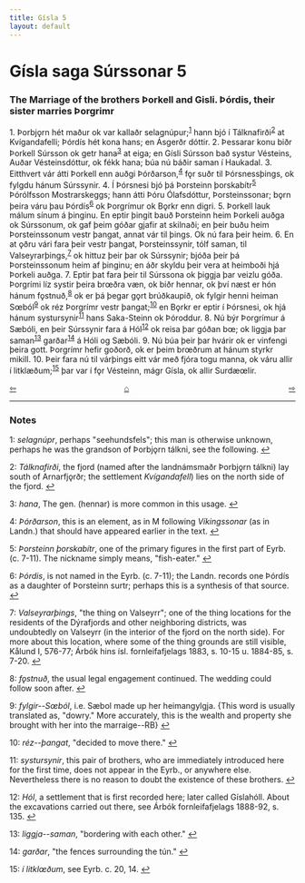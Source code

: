```yaml
---
title: Gísla 5
layout: default
---
```


# Gísla saga Súrssonar 5

### The Marriage of the brothers Þorkell and Gisli. Þórdis, their sister marries Þorgrimr

1\. Þorbj&#x1EB;rn hét maður ok var kallaðr selagnúpur;<sup id="a1">[1](#myfootnote1)</sup> hann bjó í Tálknafirði<sup id="a2">[2](#myfootnote2)</sup> at Kvígandafelli; Þórdís hét kona hans; en Ásgerðr dóttir. 2. Þessarar konu biðr Þorkell Súrsson ok getr hana<sup id="a3">[3](#myfootnote3)</sup> at eiga; en Gísli Súrsson bað systur Vésteins, Auðar Vésteinsdóttur, ok fékk hana; búa nú báðir saman í Haukadal. 3. Eitthvert vár átti Þorkell enn auðgi Þórðarson,<sup id="a4">[4](#myfootnote4)</sup> f&#x1EB;r suðr til Þórsnessþings, ok fylgdu hánum Súrssynir. 4. Í Þórsnesi bjó þá Þorsteinn þorskabítr<sup id="a5">[5](#myfootnote5)</sup> Þórólfsson Mostrarskeggs; hann átti Þóru Ólafsdóttur, Þorsteinssonar; b&#x1EB;rn þeira váru þau Þórdís<sup id="a6">[6](#myfootnote6)</sup> ok Þorgrímur ok B&#x1EB;rkr enn digri. 5. Þorkell lauk málum sínum á þinginu. En eptir þingit bauð Þorsteinn heim Þorkeli auðga ok Súrssonum, ok gaf þeim góðar gjafir at skilnaði; en þeir buðu heim Þorsteinssonum vestr þangat, annat vár til þings. Ok nú fara þeir heim. 6. En at &#x1EB;ðru vári fara þeir vestr þangat, Þorsteinssynir, tólf saman, til Valseyrarþings,<sup id="a7">[7](#myfootnote7)</sup> ok hittuz þeir þar ok Súrssynir; bjóða þeir þá Þorsteinssonum heim af þinginu; en áðr skyldu þeir vera at heimboði hjá Þorkeli auðga. 7. Eptir þat fara þeir til Súrssona ok þiggja þar veizlu góða. Þorgrími líz systir þeira br&oelig;ðra væn, ok biðr hennar, ok því næst er hón hánum f&#x1EB;stnuð,<sup id="a8">[8](#myfootnote8)</sup> ok er þá þegar g&#x1EB;rt brúðkaupið, ok fylgir henni heiman S&oelig;ból<sup id="a9">[9](#myfootnote9)</sup> ok réz Þorgrímr vestr þangat;<sup id="a10">[10](#myfootnote10)</sup> en B&#x1EB;rkr er eptir í Þórsnesi, ok hjá hánum systursynir<sup id="a11">[11](#myfootnote11)</sup> hans Saka-Steinn ok Þóroddur. 8. Nú býr Þorgrímur á Sæbóli, en þeir Súrssynir fara á Hól<sup id="a12">[12](#myfootnote12)</sup> ok reisa þar góðan b&oelig;; ok liggja þar saman<sup id="a13">[13](#myfootnote13)</sup> garðar<sup id="a14">[14](#myfootnote14)</sup> á Hóli og Sæbóli. 9. Nú búa þeir þar hvárir ok er vinfengi þeira gott. Þorgrímr hefir goðorð, ok er þeim br&oelig;ðrum at hánum styrkr mikill. 10. Þeir fara nú til várþings eitt vár með fjóra togu manna, ok váru allir í litklæðum;<sup id="a15">[15](#myfootnote15)</sup> þar var í f&#x1EB;r Vésteinn, mágr Gísla, ok allir Surdæ&oelig;lir.

<div style="float: left"><a href="http://rcblack.net/Gisla_saga/Gisli_4">⇦</a></div>
<div style="float: right"><a href="http://rcblack.net/Gisla_saga/Gisli_6">⇨</a></div>
<div style="margin: 0 auto; width: 100px;"><a href="http://rcblack.net/Gisla_saga/Gisli_home">&#8962;</a></div>

---

### Notes

<a name="myfootnote1" id="f1">1</a>:
 _selagnúpr_, perhaps "seehundsfels"; this man is otherwise unknown, perhaps he was the grandson of Þorbj&#x1EB;rn tálkni, see the following.
[↩](#a1)

<a name="myfootnote2" id="f2">2</a>:
 _Tálknafirði_, the fjord (named after the landnámsmaðr Þorbj&#x1EB;rn tálkni) lay south of Arnarfj&#x1EB;rðr; the settlement _Kvígandafell_) lies on the north side of the fjord.
[↩](#a2)

<a name="myfootnote3" id="f3">3</a>:
 _hana_, The gen. (hennar) is more common in this usage.
[↩](#a3)

<a name="myfootnote4" id="f4">4</a>:
 _Þórðarson_, this is an element, as in M following _Víkingssonar_ (as in Landn.) that should have appeared earlier in the text.
[↩](#a4)

<a name="myfootnote5" id="f5">5</a>:
 _Þorsteinn þorskabítr_, one of the primary figures in the first part of Eyrb. (c. 7-11). The nickname simply means, "fish-eater."
[↩](#a5)

<a name="myfootnote6" id="f6">6</a>:
 _Þórdis_, is not named in the Eyrb. (c. 7-11); the Landn. records one Þórdís as a daughter of Þorsteinn surtr; perhaps this is a synthesis of that source.
[↩](#a6)

<a name="myfootnote7" id="f7">7</a>:
 _Valseyrarþings_, "the thing on Valseyrr"; one of the thing locations for the residents of the Dýrafjords and other neighboring districts, was undoubtedly on Valseyrr (in the interior of the fjord on the north side). For more about this location, where some of the thing grounds are still visible, Kålund I, 576-77; Árbók hins ísl. fornleifafjelags 1883, s. 10-15 u. 1884-85, s. 7-20.
[↩](#a7)

<a name="myfootnote1" id="f8">8</a>:
 _f&#x1EB;stnuð_, the usual legal engagement continued. The wedding could follow soon after.
[↩](#a8)

<a name="myfootnote9" id="f9">9</a>:
 _fylgir--S&oelig;ból_, i.e. Sæbol made up her heimangylgja. {This word is usually translated as, "dowry." More accurately, this is the wealth and property she brought with her into the marraige--RB}
[↩](#a9)

<a name="myfootnote10" id="f10">10</a>:
 _réz--þangat_, "decided to move there."
[↩](#a10)

<a name="myfootnote11" id="f11">11</a>:
 _systursynir_, this pair of brothers, who are immediately introduced here for the first time, does not appear in the Eyrb., or anywhere else. Nevertheless there is no reason to doubt the existence of these brothers.
[↩](#a11)

<a name="myfootnote12" id="f12">12</a>:
 _Hól_, a settlement that is first recorded here; later called  Gíslahóll. About the excavations carried out there, see Árbók fornleifafjelags 1888-92, s. 135.
[↩](#a12)

<a name="myfootnote13" id="f13">13</a>:
 _liggja--saman_, "bordering with each other."
[↩](#a13)

<a name="myfootnote15" id="f14">14</a>:
 _garðar_, "the fences surrounding the tún."
[↩](#a14)

<a name="myfootnote15" id="f15">15</a>:
 _í litkl&oelig;ðum_, see Eyrb. c. 20, 14.
[↩](#a15)
